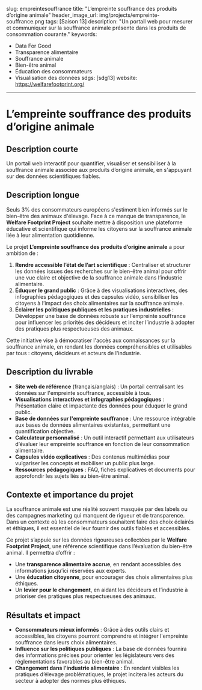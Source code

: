 slug: empreintesouffrance
title: "L’empreinte souffrance des produits d’origine animale"
header_image_url: img/projects/empreinte-souffrance.png
tags: [Saison 13]
description: "Un portail web pour mesurer et communiquer sur la souffrance animale présente dans les produits de consommation courante."
keywords:
  - Data For Good
  - Transparence alimentaire
  - Souffrance animale
  - Bien-être animal
  - Éducation des consommateurs
  - Visualisation des données
sdgs: [sdg13]
website: https://welfarefootprint.org/
---

# L’empreinte souffrance des produits d’origine animale

## Description courte
Un portail web interactif pour quantifier, visualiser et sensibiliser à la souffrance animale associée aux produits d’origine animale, en s'appuyant sur des données scientifiques fiables.

## Description longue
Seuls 3% des consommateurs européens s'estiment bien informés sur le bien-être des animaux d'élevage. Face à ce manque de transparence, le **Welfare Footprint Project** souhaite mettre à disposition une plateforme éducative et scientifique qui informe les citoyens sur la souffrance animale liée à leur alimentation quotidienne.

Le projet **L’empreinte souffrance des produits d’origine animale** a pour ambition de :  
1. **Rendre accessible l’état de l’art scientifique** : Centraliser et structurer les données issues des recherches sur le bien-être animal pour offrir une vue claire et objective de la souffrance animale dans l’industrie alimentaire.  
2. **Éduquer le grand public** : Grâce à des visualisations interactives, des infographies pédagogiques et des capsules vidéo, sensibiliser les citoyens à l’impact des choix alimentaires sur la souffrance animale.  
3. **Éclairer les politiques publiques et les pratiques industrielles** : Développer une base de données robuste sur l’empreinte souffrance pour influencer les priorités des décideurs et inciter l’industrie à adopter des pratiques plus respectueuses des animaux.

Cette initiative vise à démocratiser l'accès aux connaissances sur la souffrance animale, en rendant les données compréhensibles et utilisables par tous : citoyens, décideurs et acteurs de l'industrie.

## Description du livrable
- **Site web de référence** (français/anglais) : Un portail centralisant les données sur l'empreinte souffrance, accessible à tous.  
- **Visualisations interactives et infographies pédagogiques** : Présentation claire et impactante des données pour éduquer le grand public.  
- **Base de données sur l'empreinte souffrance** : Une ressource intégrable aux bases de données alimentaires existantes, permettant une quantification objective.  
- **Calculateur personnalisé** : Un outil interactif permettant aux utilisateurs d’évaluer leur empreinte souffrance en fonction de leur consommation alimentaire.  
- **Capsules vidéo explicatives** : Des contenus multimédias pour vulgariser les concepts et mobiliser un public plus large.  
- **Ressources pédagogiques** : FAQ, fiches explicatives et documents pour approfondir les sujets liés au bien-être animal.

## Contexte et importance du projet
La souffrance animale est une réalité souvent masquée par des labels ou des campagnes marketing qui manquent de rigueur et de transparence. Dans un contexte où les consommateurs souhaitent faire des choix éclairés et éthiques, il est essentiel de leur fournir des outils fiables et accessibles.  

Ce projet s’appuie sur les données rigoureuses collectées par le **Welfare Footprint Project**, une référence scientifique dans l’évaluation du bien-être animal. Il permettra d’offrir :  
- Une **transparence alimentaire accrue**, en rendant accessibles des informations jusqu’ici réservées aux experts.  
- Une **éducation citoyenne**, pour encourager des choix alimentaires plus éthiques.  
- Un **levier pour le changement**, en aidant les décideurs et l’industrie à prioriser des pratiques plus respectueuses des animaux.  

## Résultats et impact
- **Consommateurs mieux informés** : Grâce à des outils clairs et accessibles, les citoyens pourront comprendre et intégrer l'empreinte souffrance dans leurs choix alimentaires.  
- **Influence sur les politiques publiques** : La base de données fournira des informations précises pour orienter les législateurs vers des réglementations favorables au bien-être animal.  
- **Changement dans l’industrie alimentaire** : En rendant visibles les pratiques d’élevage problématiques, le projet incitera les acteurs du secteur à adopter des normes plus éthiques.
